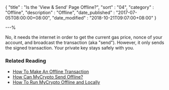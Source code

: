 {
"title"       : "Is the 'View & Send' Page Offline?",
"sort"        : "04",
"category"    : "Offline",
"description" : "Offline",
"date_published" : "2017-07-05T08:00:00+08:00",
"date_modified"  : "2018-10-21T09:07:00+08:00"
}

---%


No, it needs the internet in order to get the current gas price, nonce of your account, and broadcast the transaction (aka "send"). However, it only sends the signed transaction. Your private key stays safely with you.

### Related Reading


*  [How To Make An Offline Transaction](https://support.mycrypto.com/offline/making-offline-transaction-on-mycrypto.html)
*  [How Can MyCrypto Send Offline?](https://support.mycrypto.com/offline/sending-offline-with-mycrypto.html)
*  [How To Run MyCrypto Offline and Locally](https://support.mycrypto.com/offline/running-mycrypto-locally.html)
